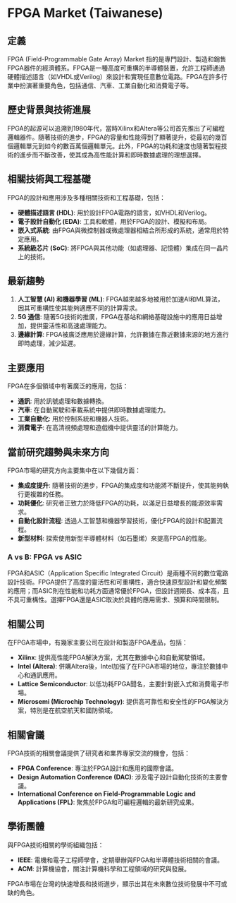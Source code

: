 # FPGA Market (Taiwanese)

## 定義

FPGA (Field-Programmable Gate Array) Market 指的是專門設計、製造和銷售FPGA器件的經濟體系。FPGA是一種高度可重構的半導體裝置，允許工程師通過硬體描述語言（如VHDL或Verilog）來設計和實現任意數位電路。FPGA在許多行業中扮演著重要角色，包括通信、汽車、工業自動化和消費電子等。

## 歷史背景與技術進展

FPGA的起源可以追溯到1980年代，當時Xilinx和Altera等公司首先推出了可編程邏輯器件。隨著技術的進步，FPGA的容量和性能得到了顯著提升，從最初的幾百個邏輯單元到如今的數百萬個邏輯單元。此外，FPGA的功耗和速度也隨著製程技術的進步而不斷改善，使其成為高性能計算和即時數據處理的理想選擇。

## 相關技術與工程基礎

FPGA的設計和應用涉及多種相關技術和工程基礎，包括：

- **硬體描述語言 (HDL)**: 用於設計FPGA電路的語言，如VHDL和Verilog。
- **電子設計自動化 (EDA)**: 工具和軟體，用於FPGA的設計、模擬和布局。
- **嵌入式系統**: 由FPGA與微控制器或微處理器相結合所形成的系統，通常用於特定應用。
- **系統級芯片 (SoC)**: 將FPGA與其他功能（如處理器、記憶體）集成在同一晶片上的技術。

## 最新趨勢

1. **人工智慧 (AI) 和機器學習 (ML)**: FPGA越來越多地被用於加速AI和ML算法，因其可重構性使其能夠適應不同的計算需求。
2. **5G 通信**: 隨著5G技術的推廣，FPGA在基站和網絡基礎設施中的應用日益增加，提供靈活性和高速處理能力。
3. **邊緣計算**: FPGA被廣泛應用於邊緣計算，允許數據在靠近數據來源的地方進行即時處理，減少延遲。

## 主要應用

FPGA在多個領域中有著廣泛的應用，包括：

- **通訊**: 用於訊號處理和數據轉換。
- **汽車**: 在自動駕駛和車載系統中提供即時數據處理能力。
- **工業自動化**: 用於控制系統和機器人技術。
- **消費電子**: 在高清視頻處理和遊戲機中提供靈活的計算能力。

## 當前研究趨勢與未來方向

FPGA市場的研究方向主要集中在以下幾個方面：

- **集成度提升**: 隨著技術的進步，FPGA的集成度和功能將不斷提升，使其能夠執行更複雜的任務。
- **功耗優化**: 研究者正致力於降低FPGA的功耗，以滿足日益增長的能源效率需求。
- **自動化設計流程**: 透過人工智慧和機器學習技術，優化FPGA的設計和配置流程。
- **新型材料**: 探索使用新型半導體材料（如石墨烯）來提高FPGA的性能。

### A vs B: FPGA vs ASIC

FPGA和ASIC（Application Specific Integrated Circuit）是兩種不同的數位電路設計技術。FPGA提供了高度的靈活性和可重構性，適合快速原型設計和變化頻繁的應用；而ASIC則在性能和功耗方面通常優於FPGA，但設計週期長、成本高，且不具可重構性。選擇FPGA還是ASIC取決於具體的應用需求、預算和時間限制。

## 相關公司

在FPGA市場中，有幾家主要公司在設計和製造FPGA產品，包括：

- **Xilinx**: 提供高性能FPGA解決方案，尤其在數據中心和自動駕駛領域。
- **Intel (Altera)**: 併購Altera後，Intel加強了在FPGA市場的地位，專注於數據中心和通訊應用。
- **Lattice Semiconductor**: 以低功耗FPGA聞名，主要針對嵌入式和消費電子市場。
- **Microsemi (Microchip Technology)**: 提供高可靠性和安全性的FPGA解決方案，特別是在航空航天和國防領域。

## 相關會議

FPGA技術的相關會議提供了研究者和業界專家交流的機會，包括：

- **FPGA Conference**: 專注於FPGA設計和應用的國際會議。
- **Design Automation Conference (DAC)**: 涉及電子設計自動化技術的主要會議。
- **International Conference on Field-Programmable Logic and Applications (FPL)**: 聚焦於FPGA和可編程邏輯的最新研究成果。

## 學術團體

與FPGA技術相關的學術組織包括：

- **IEEE**: 電機和電子工程師學會，定期舉辦與FPGA和半導體技術相關的會議。
- **ACM**: 計算機協會，關注計算機科學和工程領域的研究與發展。

FPGA市場在台灣的快速增長和技術進步，顯示出其在未來數位技術發展中不可或缺的角色。